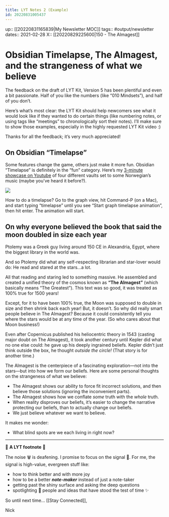 ```yaml
---
title: LYT Notes 2 (Example)
id: 20220831005437
---
```

up:: [[20220831165839|My Newsletter MOC]]
tags:: #output/newsletter 
dates:: 2021-02-28
X:: [[20220829225600|150 - The Almagest]]

# Obsidian Timelapse, The Almagest, and the strangeness of what we believe
The feedback on the draft of LYT Kit, Version 5 has been plentiful and even a bit passionate. Half of you like the numbers (like “010 Mindsets”), and half of you don’t.

Here’s what’s most clear: the LYT Kit should help newcomers see what it would look like if they wanted to do certain things (like numbering notes, or using tags like “meetings” to chronologically sort their notes). I’ll make sure to show those examples, especially in the highly requested LYT Kit video :)

Thanks for all the feedback; it’s very much appreciated!

## On Obsidian “Timelapse”

Some features change the game, others just make it more fun. Obsidian “Timelapse” is definitely in the “fun” category. Here’s my [3-minute showcase on Youtube](https://youtu.be/9NyOGXOTmUc) of four different vaults set to some Norwegian’s music (maybe you’ve heard it before?).

[![](https://embed.filekitcdn.com/e/dv87Nny89souiCFyZqnEgh/rK4Gg4drcUasKhsHNaH5mb/email)](https://youtu.be/9NyOGXOTmUc)

How to do a timelapse? Go to the graph view, hit Command-P (on a Mac), and start typing “timelapse” until you see “Start graph timelapse animation”, then hit enter. The animation will start.

## On why everyone believed the book that said the moon doubled in size each year

Ptolemy was a Greek guy living around 150 CE in Alexandria, Egypt, where the biggest library in the world was.

And so Ptolemy did what any self-respecting librarian and star-lover would do: He read and stared at the stars…a lot.

All that reading and staring led to something massive. He assembled and created a unified theory of the cosmos known as **“The Almagest”** (which basically means “The Greatest”). This text was so good, it was treated as 100% true for 1500 years!

Except, for it to have been 100% true, the Moon was supposed to double in size and then shrink back each year! But, it doesn’t. So why did really smart people believe in The Almagest? Because it could consistently tell you where the stars would be at any time of the year. (So who cares about that Moon business!)

Even after Copernicus published his heliocentric theory in 1543 (casting major doubt on The Almagest), it took another century until Kepler did what no one else could: he gave up his deeply ingrained beliefs. Kepler didn’t just think outside the box, he thought _outside the circle!_ (That story is for another time.)

The Almagest is the centerpiece of a fascinating exploration—not into the stars—but into how we form our beliefs. Here are some personal thoughts on the strangeness of what we believe:

-   The Almagest shows our ability to force fit incorrect solutions, and then believe those solutions (ignoring the inconvenient parts).
-   The Almagest shows how we conflate _some_ truth with the _whole_ truth.
-   When reality disproves our beliefs, it’s easier to change the narrative protecting our beliefs, than to actually change our beliefs.
-   We just believe whatever we want to believe.

It makes me wonder:

-   What blind spots are we each living in right now?


---

👣 **A LYT footnote** 🎵

The noise 🗑 is deafening. I promise to focus on the signal 🌿. For me, the signal is high-value, evergreen stuff like:

-   how to think better and with more joy
-   how to be a better _**note-maker**_ instead of just a note-taker
-   getting past the shiny surface and asking the deep questions
-   spotlighting 🔦 people and ideas that have stood the test of time ✨

So until next time... \[\[Stay Connected\]\],

Nick
